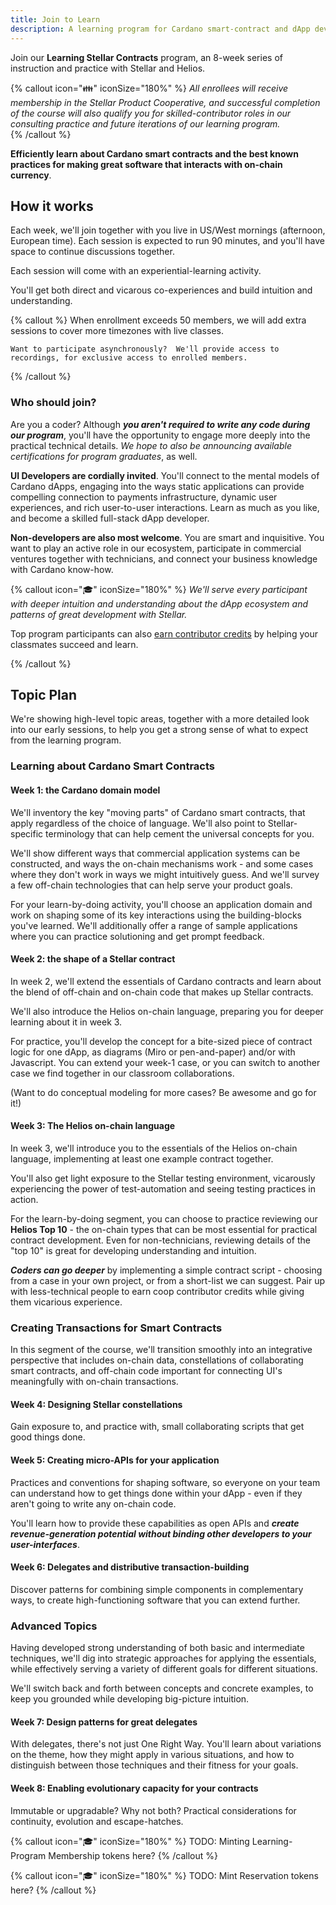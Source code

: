 ```yaml
---
title: Join to Learn
description: A learning program for Cardano smart-contract and dApp developers
---
```


Join our **Learning Stellar Contracts** program, an 8-week series of instruction and practice with Stellar and Helios.  

{% callout icon="👪" iconSize="180%" %}
_All enrollees will receive membership in the Stellar Product Cooperative, and successful completion of the course will also qualify you for skilled-contributor roles in our consulting practice and future iterations of our learning program._  
{% /callout %}

**Efficiently learn about Cardano smart contracts and the best known practices for making great software that interacts with on-chain currency**.

## How it works

Each week, we'll join together with you live in US/West mornings (afternoon, European time).  Each session is expected to run 90 minutes, and you'll have space to continue discussions together.

Each session will come with an experiential-learning activity.

You'll get both direct and vicarous co-experiences and build intuition and understanding.

{% callout %}
    When enrollment exceeds 50 members, we will add extra sessions to cover more timezones with live classes.

    Want to participate asynchronously?  We'll provide access to recordings, for exclusive access to enrolled members.
{% /callout %}



### Who should join?

Are you a coder?  Although ***you aren't required to write any code during our program***, you'll have the opportunity to engage more deeply into the practical technical details.  _We hope to also be announcing available certifications for program graduates_, as well.

**UI Developers are cordially invited**.  You'll connect to the mental models of Cardano dApps, engaging into the ways static applications can provide compelling connection to payments infrastructure, dynamic user experiences, and rich user-to-user interactions.  Learn as much as you like, and become a skilled full-stack dApp developer.

**Non-developers are also most welcome**.  You are smart and inquisitive.  You want to play an active role in our ecosystem, participate in commercial ventures together with technicians, and connect your business knowledge with Cardano know-how.  


{% callout icon="🎓" iconSize="180%" %}
_We'll serve every participant with deeper intuition and understanding about the dApp ecosystem and patterns of great development with Stellar._

Top program participants can also [earn contributor credits](/docs/contributing/join-to-earn) by helping your classmates succeed and learn. 

{% /callout %}



## Topic Plan

We're showing high-level topic areas, together with a more detailed look into our early sessions, to help you get a strong sense of what to expect from the learning program.

### Learning about Cardano Smart Contracts

#### Week 1: the Cardano domain model

We'll inventory the key "moving parts" of Cardano smart contracts, that apply regardless of the choice of language.  We'll also point to Stellar-specific terminology that can help cement the universal concepts for you.

We'll show different ways that commercial application systems can be constructed, and ways the on-chain mechanisms work - and some cases where they don't work in ways we might intuitively guess.  And we'll survey a few off-chain technologies that can help serve your product goals.  

For your learn-by-doing activity, you'll choose an application domain and work on shaping some of its key interactions using the building-blocks you've learned.  We'll additionally offer a range of sample applications where you can practice solutioning and get prompt feedback.

#### Week 2: the shape of a Stellar contract

In week 2, we'll extend the essentials of Cardano contracts and learn about the blend of off-chain and on-chain code that makes up Stellar contracts.

We'll also introduce the Helios on-chain language, preparing you for deeper learning about it in week 3.

For practice, you'll develop the concept for a bite-sized piece of contract logic for one dApp, as diagrams (Miro or pen-and-paper) and/or with Javascript.  You can extend your week-1 case, or you can switch to another case we find together in our classroom collaborations.  

(Want to do conceptual modeling for more cases?  Be awesome and go for it!)

#### Week 3: The Helios on-chain language

In week 3, we'll introduce you to the essentials of the Helios on-chain language, implementing at least one example contract together.  

You'll also get light exposure to the Stellar testing environment, vicarously experiencing the power of test-automation and seeing testing practices in action.

For the learn-by-doing segment, you can choose to practice reviewing our **Helios Top 10** - the on-chain types that can be most essential for practical contract development.  Even for non-technicians, reviewing details of the "top 10" is great for developing understanding and intuition.  

***Coders can go deeper*** by implementing a simple contract script - choosing from a case in your own project, or from a short-list we can suggest.  Pair up with less-technical people to earn coop contributor credits while giving them vicarious experience.

### Creating Transactions for Smart Contracts

In this segment of the course, we'll transition smoothly into an integrative perspective that includes on-chain data, constellations of collaborating smart contracts, and off-chain code important for connecting UI's meaningfully with on-chain transactions.

#### Week 4: Designing Stellar constellations

Gain exposure to, and practice with, small collaborating scripts that get good things done.

#### Week 5: Creating micro-APIs for your application

Practices and conventions for shaping software, so everyone on your team can understand how to get things done within your dApp - even if they aren't going to write any on-chain code.

You'll learn how to provide these capabilities as open APIs and ***create revenue-generation potential without binding other developers to your user-interfaces***.

#### Week 6: Delegates and distributive transaction-building

Discover patterns for combining simple components in complementary ways, to create high-functioning software that you can extend further.  

### Advanced Topics

Having developed strong understanding of both basic and intermediate techniques, we'll dig into strategic approaches for applying the essentials, while effectively serving a variety of different goals for different situations.

We'll switch back and forth between concepts and concrete examples, to keep you grounded while developing big-picture intuition.

#### Week 7: Design patterns for great delegates

With delegates, there's not just One Right Way.  You'll learn about variations on the theme, how they might apply in various situations, and how to distinguish between those techniques and their fitness for your goals.

#### Week 8: Enabling evolutionary capacity for your contracts

Immutable or upgradable?  Why not both?  Practical considerations for continuity, evolution and escape-hatches.

{% callout icon="🎓" iconSize="180%" %}
  TODO: Minting Learning-Program Membership tokens here?
{% /callout %}

{% callout icon="🎓" iconSize="180%" %}
  TODO: Mint Reservation tokens here?
{% /callout %}
